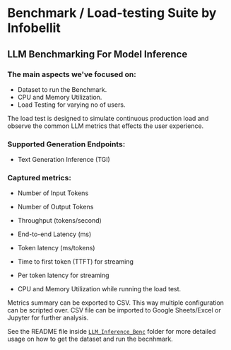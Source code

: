 # Benchmark / Load-testing Suite by Infobellit

## LLM Benchmarking For Model Inference

### The main aspects we've focused on:
* Dataset to run the Benchmark.
* CPU and Memory Utilization.
* Load Testing for varying no of users.


The load test is designed to simulate continuous production load and observe the common LLM metrics that effects the user experience.


### Supported Generation Endpoints:

* Text Generation Inference (TGI)


### Captured metrics:

* Number of Input Tokens
* Number of Output Tokens

* Throughput (tokens/second)
* End-to-end Latency (ms)
* Token latency (ms/tokens)

* Time to first token (TTFT) for streaming
* Per token latency for streaming

* CPU and Memory Utilization while running the load test.

Metrics summary can be exported to CSV. This way multiple configuration can be scripted over. CSV file can be imported to Google Sheets/Excel or Jupyter for further analysis.

See the README file inside [`LLM_Inference_Benc`](LLM_Inference_Bench) folder for more detailed usage on how to get the dataset and run the becnhmark.
